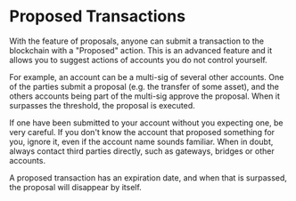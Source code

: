 # Proposed Transactions

With the feature of proposals, anyone can submit a transaction to the blockchain with a "Proposed" action.
This is an advanced feature and it allows you to suggest actions of accounts you do not control yourself.

For example, an account can be a multi-sig of several other accounts. One of the parties submit a proposal
(e.g. the transfer of some asset), and the others accounts being part of the multi-sig approve the proposal.
When it surpasses the threshold, the proposal is executed.

If one have been submitted to your account without you expecting one, be very careful.
If you don't know the account that proposed something for you, ignore it, even if the account name sounds familiar.
When in doubt, always contact third parties directly, such as gateways, bridges or other accounts.

A proposed transaction has an expiration date, and when that is surpassed, the proposal will disappear by itself.
